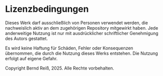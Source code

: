 # Lizenzbedingungen

Dieses Werk darf ausschließlich von Personen verwendet werden, die nachweislich aktiv an dem zugehörigen Repository mitgewirkt haben. Jede anderweitige Nutzung ist nur mit ausdrücklicher schriftlicher Genehmigung des Autors gestattet.

Es wird keine Haftung für Schäden, Fehler oder Konsequenzen übernommen, die durch die Nutzung dieses Werks entstehen. Die Nutzung erfolgt auf eigene Gefahr.

Copyright Bernd Reiß, 2025. Alle Rechte vorbehalten.

